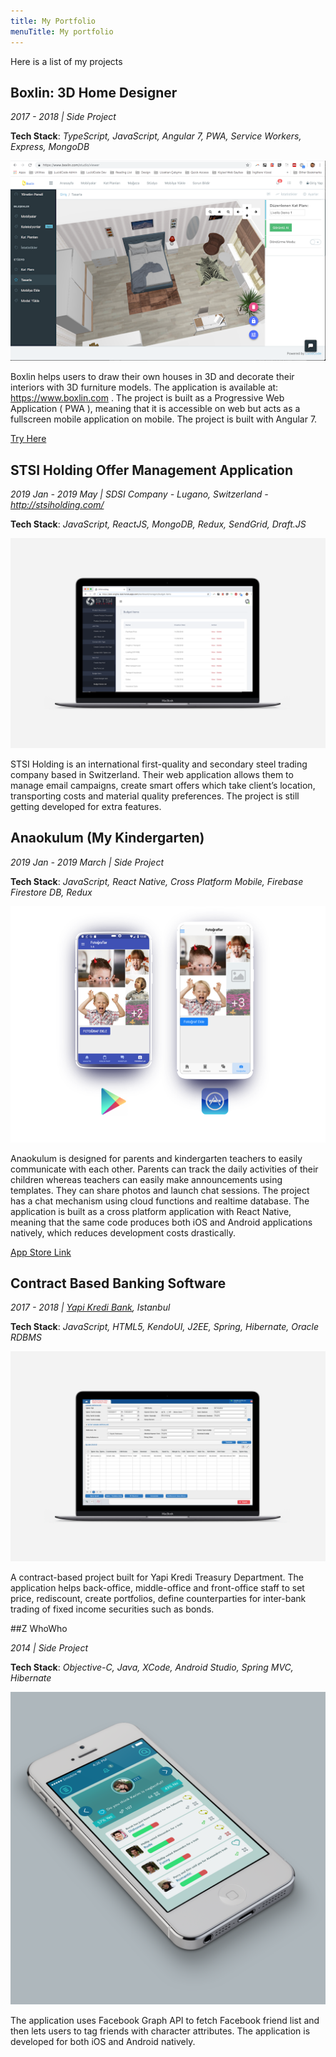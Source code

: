 ```yaml
---
title: My Portfolio
menuTitle: My portfolio
---
```


Here is a list of my projects

## Boxlin: 3D Home Designer

*2017 - 2018 | Side Project*

**Tech Stack**: *TypeScript, JavaScript, Angular 7, PWA, Service Workers, Express, MongoDB*

![Boxlin](./boxlin.png)

Boxlin helps users to draw their own houses in 3D and decorate their interiors with 3D furniture models. The application is available at: https://www.boxlin.com . The project is built as a Progressive Web Application ( PWA ), meaning that it is accessible on web but acts as a fullscreen mobile application on mobile. The project is built with Angular 7.

[Try Here](https://www.boxlin.com/)

## STSI Holding Offer Management Application

*2019 Jan - 2019 May | SDSI Company - Lugano, Switzerland - http://stsiholding.com/*

**Tech Stack**: *JavaScript, ReactJS, MongoDB, Redux, SendGrid, Draft.JS*

![STSI App](./stsi_project.png)

STSI Holding is an international first-quality and secondary steel trading company based in Switzerland. Their web application allows them to manage email campaigns, create smart offers which take client’s location, transporting costs and material quality preferences. The project is still getting developed for extra features.

## Anaokulum (My Kindergarten)

*2019 Jan - 2019 March | Side Project*

**Tech Stack**: *JavaScript, React Native, Cross Platform Mobile, Firebase Firestore DB, Redux*

![Anaokulum](./anaokulum.png)

Anaokulum is designed for parents and kindergarten teachers to easily communicate with each other. Parents can track the daily activities of their children whereas teachers can easily make announcements using templates. They can share photos and launch chat sessions. The project has a chat mechanism using cloud functions and realtime database. The application is built as a cross platform application with React Native, meaning that the same code produces both iOS and Android applications natively, which reduces development costs drastically.

[App Store Link](https://play.google.com/store/apps/details?id=com.anaokulum_fe)

## Contract Based Banking Software

*2017 - 2018 | [Yapi Kredi Bank](https://www.yapikredi.com.tr/), Istanbul*

**Tech Stack**: *JavaScript, HTML5, KendoUI, J2EE, Spring, Hibernate, Oracle RDBMS*

![YKB Fixed Income Securities](./ykb_fis.png)

A contract-based project built for Yapi Kredi Treasury Department. The application helps back-office, middle-office and front-office staff to set price, rediscount, create portfolios, define counterparties for inter-bank trading of fixed income securities such as bonds.

##Z WhoWho

*2014 | Side Project*

**Tech Stack**: *Objective-C, Java, XCode, Android Studio, Spring MVC, Hibernate*

![WhoWho](./whowho.png)

The application uses Facebook Graph API to fetch Facebook friend list and then lets users to tag friends with character attributes. The application is developed for both iOS and Android natively.


